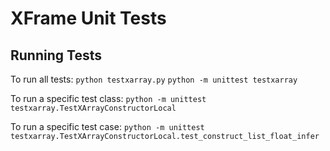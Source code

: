 XFrame Unit Tests
=================

Running Tests
-------------

To run all tests:
`python testxarray.py`
`python -m unittest testxarray`

To run a specific test class:
`python -m unittest testxarray.TestXArrayConstructorLocal`

To run a specific test case:
`python -m unittest testxarray.TestXArrayConstructorLocal.test_construct_list_float_infer`
